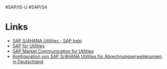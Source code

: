 #SAP/IS-U #SAP/S4


# Links

- [SAP S/4HANA Utilities - SAP help](https://help.sap.com/docs/SAP_S4HANA_ON-PREMISE/021b182b0c47416c8fafed67ebfd78a9/266dce53118d4308e10000000a174cb4.html?locale=de-DE)
- [SAP for Utilities](https://help.sap.com/docs/SAP_for_Utilities?locale=de-DE)
- [SAP Market Communication for Utilities](https://help.sap.com/docs/market-communication-for-utilities?locale=en-US)
- [Konfiguration von SAP S/4HANA Utilities für Abrechnungserweiterungen in Deutschland](https://help.sap.com/docs/s4hana-utilities-for-german-billing-enhancements/configuration-guide/sap-s-4hana-utilities-for-german-billing-enhancements-configuration?locale=de-DE)